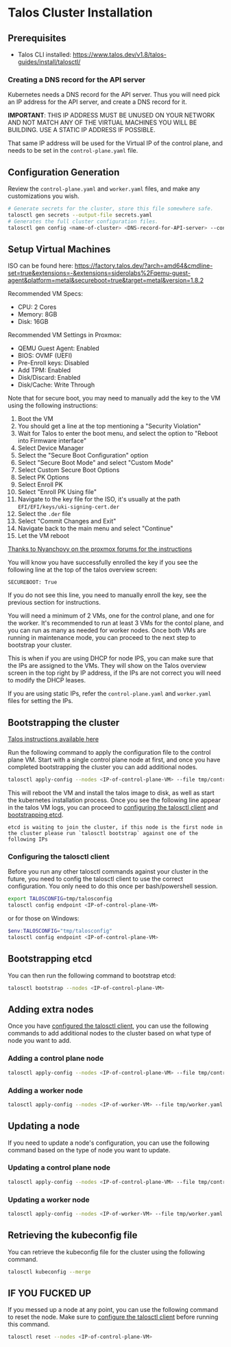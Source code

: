 # Talos Cluster Installation


## Prerequisites

- Talos CLI installed: https://www.talos.dev/v1.8/talos-guides/install/talosctl/

### Creating a DNS record for the API server

Kubernetes needs a DNS record for the API server.
Thus you will need pick an IP address for the API server, and create a DNS record for it.

**IMPORTANT**: THIS IP ADDRESS MUST BE UNUSED ON YOUR NETWORK AND NOT MATCH ANY OF THE VIRTUAL MACHINES YOU WILL BE BUILDING. USE A STATIC IP ADDRESS IF POSSIBLE.

That same IP address will be used for the Virtual IP of the control plane, and needs to be set in the `control-plane.yaml` file.

## Configuration Generation

Review the `control-plane.yaml` and `worker.yaml` files, and make any customizations you wish.

```bash
# Generate secrets for the cluster, store this file somewhere safe.
talosctl gen secrets --output-file secrets.yaml
# Generates the full cluster configuration files.
talosctl gen config <name-of-cluster> <DNS-record-for-API-server> --config-patch-control-plane @talos/control-plane.yaml --config-patch-worker @talos/worker.yaml --with-secrets secrets.yaml --output-dir tmp
```

## Setup Virtual Machines

ISO can be found here: https://factory.talos.dev/?arch=amd64&cmdline-set=true&extensions=-&extensions=siderolabs%2Fqemu-guest-agent&platform=metal&secureboot=true&target=metal&version=1.8.2

Recommended VM Specs:

- CPU: 2 Cores
- Memory: 8GB
- Disk: 16GB


Recommended VM Settings in Proxmox:

- QEMU Guest Agent: Enabled
- BIOS: OVMF (UEFI)
- Pre-Enroll keys: Disabled
- Add TPM: Enabled
- Disk/Discard: Enabled
- Disk/Cache: Write Through

Note that for secure boot, you may need to manually add the key to the VM using the following instructions:

1. Boot the VM
1. You should get a line at the top mentioning a "Security Violation"
1. Wait for Talos to enter the boot menu, and select the option to "Reboot into Firmware interface"
1. Select Device Manager
1. Select the "Secure Boot Configuration" option
1. Select "Secure Boot Mode" and select "Custom Mode"
1. Select Custom Secure Boot Options
1. Select PK Options
1. Select Enroll PK
1. Select "Enroll PK Using file"
1. Navigate to the key file for the ISO, it's usually at the path `EFI/EFI/keys/uki-signing-cert.der`
1. Select the `.der` file
1. Select "Commit Changes and Exit"
1. Navigate back to the main menu and select "Continue"
1. Let the VM reboot

[Thanks to Nyanchovy on the proxmox forums for the instructions](https://forum.proxmox.com/threads/enroll-custom-secureboot-keys.151443/post-690267)

You will know you have successfully enrolled the key if you see the following line at the top of the talos overview screen:

```
SECUREBOOT: True
```

If you do not see this line, you need to manually enroll the key, see the previous section for instructions.

You will need a minimum of 2 VMs, one for the control plane, and one for the worker.
It's recommended to run at least 3 VMs for the contol plane, and you can run as many as needed for worker nodes.
Once both VMs are running in maintenance mode, you can proceed to the next step to bootstrap your cluster.

This is when if you are using DHCP for node IPS, you can make sure that the IPs are assigned to the VMs.
They will show on the Talos overview screen in the top right by IP address, if the IPs are not correct you will need to modify the DHCP leases.

If you are using static IPs, refer the `control-plane.yaml` and `worker.yaml` files for setting the IPs.

## Bootstrapping the cluster

[Talos instructions available here](https://www.talos.dev/v1.8/talos-guides/install/virtualized-platforms/proxmox/#create-control-plane-node)

Run the following command to apply the configuration file to the control plane VM.
Start with a single control plane node at first, and once you have completed bootstrapping the cluster you can add additional nodes.

```bash
talosctl apply-config --nodes <IP-of-control-plane-VM> --file tmp/control-plane.yaml --insecure
```

This will reboot the VM and install the talos image to disk, as well as start the kubernetes installation process.
Once you see the following line appear in the talos VM logs, you can proceed to [configuring the talosctl client](#Configuring-the-talosctl-client) and [bootstrapping etcd](#Bootstrapping-etcd).

```
etcd is waiting to join the cluster, if this node is the first node in the cluster please run `talosctl bootstrap` against one of the following IPs
```

### Configuring the talosctl client

Before you run any other talosctl commands against your cluster in the future, you need to config the talosctl client to use the correct configuration.
You only need to do this once per bash/powershell session.

```bash
export TALOSCONFIG=tmp/talosconfig
talosctl config endpoint <IP-of-control-plane-VM>
```

or for those on Windows:

```powershell
$env:TALOSCONFIG="tmp/talosconfig"
talosctl config endpoint <IP-of-control-plane-VM>
```

## Bootstrapping etcd

You can then run the following command to bootstrap etcd:

```bash
talosctl bootstrap --nodes <IP-of-control-plane-VM>
```

## Adding extra nodes

Once you have [configured the talosctl client](#Configuring-the-talosctl-client), you can use the following commands to add additional nodes to the cluster based on what type of node you want to add.

### Adding a control plane node

```bash
talosctl apply-config --nodes <IP-of-control-plane-VM> --file tmp/controlplane.yaml --insecure
```

### Adding a worker node

```bash
talosctl apply-config --nodes <IP-of-worker-VM> --file tmp/worker.yaml --insecure
```

## Updating a node

If you need to update a node's configuration, you can use the following command based on the type of node you want to update.

### Updating a control plane node

```bash
talosctl apply-config --nodes <IP-of-control-plane-VM> --file tmp/controlplane.yaml
```

### Updating a worker node

```bash
talosctl apply-config --nodes <IP-of-worker-VM> --file tmp/worker.yaml
```

## Retrieving the kubeconfig file

You can retrieve the kubeconfig file for the cluster using the following command.

```bash
talosctl kubeconfig --merge
```


## IF YOU FUCKED UP

If you messed up a node at any point, you can use the following command to reset the node.
Make sure to [configure the talosctl client](#Configuring-the-talosctl-client) before running this command.

```bash
talosctl reset --nodes <IP-of-control-plane-VM>
```
